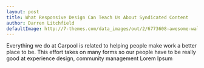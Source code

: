 ```yaml
---
layout: post
title: What Responsive Design Can Teach Us About Syndicated Content
author: Darren Litchfield
defaultImage: http://7-themes.com/data_images/out/2/6773608-awesome-wallpapers.jpg
---
```

Everything we do at Carpool is related to helping people make work a better place to be. This effort takes on many forms so our people have to be really good at experience design, community management Lorem Ipsum